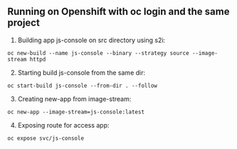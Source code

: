 ## Running on Openshift with oc login and the same project

1) Building app js-console on src directory using s2i:
```shell 
oc new-build --name js-console --binary --strategy source --image-stream httpd
```
2) Starting build js-console from the same dir:
```shell
oc start-build js-console --from-dir . --follow
```
3) Creating new-app from image-stream:
```shell
oc new-app --image-stream=js-console:latest
```
4) Exposing route for access app:
```shell
oc expose svc/js-console
```

